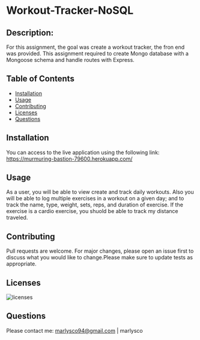 # Workout-Tracker-NoSQL

 ## Description:
 For this assignment, the goal was create a workout tracker, the fron end was provided. This assignment required to create Mongo database with a Mongoose schema and handle routes with Express.

 ## Table of Contents
- [Installation](#Installation)
- [Usage](#Usage)
- [Contributing](#Contributing)
- [Licenses](#Licenses)
- [Questions](#Questions)

 ## Installation
 You can access to the live application using the following link:
 https://murmuring-bastion-79600.herokuapp.com/

 ## Usage
 As a user, you will be able to view create and track daily workouts. Also you will be able to log multiple exercises in a workout on a given day; and to track the name, type, weight, sets, reps, and duration of exercise. If the exercise is a cardio exercise, you shuold be able to track my distance traveled.

 ## Contributing
 Pull requests are welcome. For major changes, please open an issue first to discuss what you would like to change.Please make sure to update tests as appropriate.

 ## Licenses
 ![licenses](https://img.shields.io/badge/License-MIT-green.svg "License Badge")

 ## Questions
 Please contact me:
 marlysco94@gmail.com | marlysco

